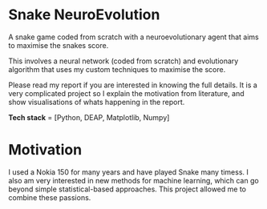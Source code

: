 # Snake NeuroEvolution

A snake game coded from scratch with a neuroevolutionary agent that aims to maximise the snakes score.  

This involves a neural network (coded from scratch) and evolutionary algorithm that uses my custom techniques to maximise the score.

Please read my report if you are interested in knowing the full details. It is a very complicated project so I explain the motivation 
from literature, and show visualisations of whats happening in the report.

**Tech stack** = [Python, DEAP, Matplotlib, Numpy]

# Motivation 

I used a Nokia 150 for many years and have played Snake many timess. I also am very interested in new methods
for machine learning, which can go beyond simple statistical-based approaches. This project allowed me to combine
these passions.
